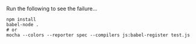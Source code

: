 Run the following to see the failure...

```shell
npm install
babel-node .
# or
mocha --colors --reporter spec --compilers js:babel-register test.js
```
